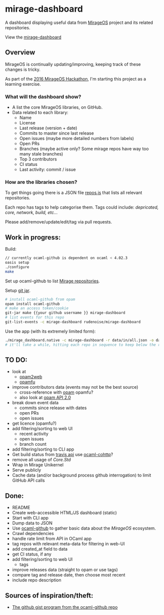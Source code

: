# mirage-dashboard

A dashboard displaying useful data from
[MirageOS](https://mirage.io/) project and its related
repositories.

View the [mirage-dashboard](http://rudenoise.github.io/mirage-dashboard/)

## Overview

MirageOS is continually updating/improving, keeping track of these
changes is tricky.

As part of the [2016 MirageOS Hackathon](http://canopy.mirage.io),
I'm starting this project as a learning exercise.

### What will the dashboard show?

* A list the core MirageOS libraries, on GitHub.
* Data related to each library:
  * Name
  * License
  * Last release (version + date)
  * Commits to master since last release
  * Open issues (maybe more detailed numbers from labels)
  * Open PRs
  * Branches (maybe active only? Some mirage repos have way too many stale branches)
  * Top 3 contributors
  * CI status
  * Last activity: commit / issue

### How are the libraries chosen?

To get things going there is a JSON file
[repos.js](https://raw.githubusercontent.com/rudenoise/mirage-dashboard/master/data/in/all.json)
that lists all relevant repositories.

Each repo has tags to help categorise them. Tags could include:
_depricated, core, network, build, etc..._

Please add/remove/update/edit/tag via pull requests.

## Work in progress:

Build:
```sh
// currently ocaml-github is dependent on ocaml < 4.02.3
oasis setup
./configure
make
```

Set up ocaml-github to list [Mirage repositories](https://github.com/mirage).

Setup [git jar](https://github.com/mirage/ocaml-github#git-jar).

```sh
# install ocaml-github from opam
opam install ocaml-github
# make an access token/cookie
git-jar make {{your github username }} mirage-dashboard
# list events for this repo
git-list-events -c mirage-dashboard rudenoise/mirage-dashboard
```

Use the app (with its extremely limited form):

```sh
./mirage_dashboard.native -c mirage-dashboard -r data/in/all.json -o data/out/all.json
# it'll take a while, hitting each repo in sequence to keep below the rate limit
```

## TO DO:

* look at
  * [opam2web](https://github.com/ocaml/opam2web)
  * [opamfu](https://github.com/ocamllabs/opamfu)
* improve contributors data (events may not be the best source)
  * cross-reference with [opam](https://github.com/ocaml/opam-repository)
    opamfu?
  * also look at [opam API 2.0](https://opam.ocaml.org/doc/2.0/api/)
* break down event data
  * commits since release with dates
  * open PRs
  * open issues
* get licence (opamfu?)
* add filtering/sorting to web UI
  * recent activity
  * open issues
  * branch count
* add filtering/sorting to CLI app
* Get build status from
  [travis api](https://api.travis-ci.org/repositories/mirage/ocaml-cohttp.json?branch=master)
  use [ocaml-cohttp](https://github.com/mirage/ocaml-cohttp)?
* remove all usage of _Core.Std_
* Wrap in Mirage Unikernel
* Serve publicly
* Cache data (and/or background process github interrogation) to limit GitHub API calls

## Done:

* README
* Create web-accessible HTML/JS dashboard (static)
* Start with CLI app
* Dump data to JSON
* Use [ocaml-github](https://github.com/mirage/ocaml-github) to
  gather basic data about the _MirageOS_ ecosystem.
* Crawl dependencies
* handle rate limit from API in OCaml app
* tag repos with relevant meta-data for filtering in web-UI
* add created_at field to data
* get CI status, if any
* add filtering/sorting to web UI
  * tags
* improve releases data (straight to opam or use tags)
* compare tag and release date, then choose most recent
* include repo description

## Sources of inspiration/theft:

* [The github gist program from the ocaml-github repo](https://github.com/mirage/ocaml-github/blob/master/gist/gist.ml)
